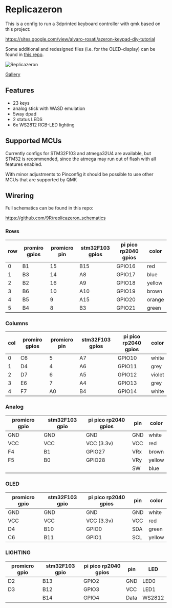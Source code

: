 
# Replicazeron

This is a config to run a 3dprinted keyboard controller with qmk based on this project:

https://sites.google.com/view/alvaro-rosati/azeron-keypad-diy-tutorial

Some additional and redesigned files (i.e. for the OLED-display) can be found in [this repo](https://github.com/9R/replicazeron).

![Replicazeron](https://i.imgur.com/WTys4SM.jpg)

[Gallery](https://imgur.com/a/2qlEPVl)

## Features

 * 23 keys
 * analog stick with WASD emulation
 * 5way dpad
 * 2 status LEDS
 * 6x WS2812 RGB-LED lighting

## Supported MCUs

Currently configs for STM32F103 and atmega32U4 are available, but STM32 is recommended, since the atmega may run out of flash with all features enabled.

With minor adjustments to Pinconfig it should be possible to use other MCUs that are supported by QMK


## Wirering

Full schematics can be found in this repo:

https://github.com/9R/replicazeron_schematics

### Rows
|row| promiro gpios | promicro pin | stm32F103 gpios | pi pico rp2040 gpios |   color |
|---|---------------|--------------|-----------------|----------------------|---------|
| 0 |          B1   |          15  |          B15    |            GPIO16    |  red    |
| 1 |          B3   |          14  |           A8    |            GPIO17    |  blue   |
| 2 |          B2   |          16  |           A9    |            GPIO18    |  yellow |
| 3 |          B6   |          10  |          A10    |            GPIO19    |  brown  |
| 4 |          B5   |           9  |          A15    |            GPIO20    |  orange |
| 5 |          B4   |           8  |           B3    |            GPIO21    |  green  |

### Columns
|col| promiro gpios | promicro pin | stm32F103 gpios | pi pico rp2040 gpios |  color  |
|---|---------------|--------------|-----------------|----------------------|---------|
| 0 |         C6    |            5 |          A7     |            GPIO10    |  white  |
| 1 |         D4    |            4 |          A6     |            GPIO11    |  grey   |
| 2 |         D7    |            6 |          A5     |            GPIO12    |  violet |
| 3 |         E6    |            7 |          A4     |            GPIO13    |  grey   |
| 4 |         F7    |           A0 |          B4     |            GPIO14    |  white  |

### Analog
| promicro gpio | stm32F103 gpio | pi pico rp2040 gpios | pin | color |
|---------------|----------------|----------------------|-----|-------|
|          GND  |           GND  |        GND           | GND | white |
|          VCC  |           VCC  |        VCC (3.3v)    | VCC | red   |
|          F4   |           B1   |        GPIO27        | VRx | brown |
|          F5   |           B0   |        GPIO28        | VRy | yellow|
|               |                |                      | SW  | blue  |

### OLED
| promicro gpio | stm32F103 gpio | pi pico rp2040 gpios | pin | color |
|---------------|----------------|----------------------|-----|-------|
|          GND  |           GND  |        GND           | GND | white |
|          VCC  |           VCC  |        VCC (3.3v)    | VCC | red   |
|           D4  |           B10  |        GPIO0         | SDA | green |
|           C6  |           B11  |        GPIO1         | SCL | yellow|

### LIGHTING
| promicro gpio | stm32F103 gpio | pi pico rp2040 gpios | pin  | LED    |
|---------------|----------------|----------------------|------|--------|
|           D2  |           B13  |        GPIO2         | GND  | LED0   |
|           D3  |           B12  |        GPIO3         | VCC  | LED1   |
|               |           B14  |        GPIO4         | Data | WS2812 |